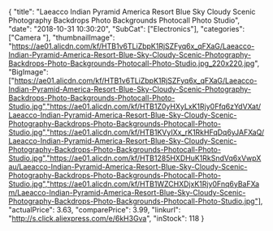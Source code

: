 {
	"title": "Laeacco Indian Pyramid America Resort Blue Sky Cloudy Scenic Photography Backdrops Photo Backgrounds Photocall Photo Studio",
	"date": "2018-10-31 10:30:20",
	"SubCat": ["Electronics"],
	"categories": ["Camera "],
	"thumbnailImage": "https://ae01.alicdn.com/kf/HTB1v6TLiZbpK1RjSZFyq6x_qFXaG/Laeacco-Indian-Pyramid-America-Resort-Blue-Sky-Cloudy-Scenic-Photography-Backdrops-Photo-Backgrounds-Photocall-Photo-Studio.jpg_220x220.jpg",
	"BigImage": ["https://ae01.alicdn.com/kf/HTB1v6TLiZbpK1RjSZFyq6x_qFXaG/Laeacco-Indian-Pyramid-America-Resort-Blue-Sky-Cloudy-Scenic-Photography-Backdrops-Photo-Backgrounds-Photocall-Photo-Studio.jpg","https://ae01.alicdn.com/kf/HTB1Z0yHXyLxK1Rjy0Ffq6zYdVXat/Laeacco-Indian-Pyramid-America-Resort-Blue-Sky-Cloudy-Scenic-Photography-Backdrops-Photo-Backgrounds-Photocall-Photo-Studio.jpg","https://ae01.alicdn.com/kf/HTB1KVyIXx_rK1RkHFqDq6yJAFXaQ/Laeacco-Indian-Pyramid-America-Resort-Blue-Sky-Cloudy-Scenic-Photography-Backdrops-Photo-Backgrounds-Photocall-Photo-Studio.jpg","https://ae01.alicdn.com/kf/HTB1285HXDHuK1RkSndVq6xVwpXau/Laeacco-Indian-Pyramid-America-Resort-Blue-Sky-Cloudy-Scenic-Photography-Backdrops-Photo-Backgrounds-Photocall-Photo-Studio.jpg","https://ae01.alicdn.com/kf/HTB1WZCHXDjxK1Rjy0Fnq6yBaFXam/Laeacco-Indian-Pyramid-America-Resort-Blue-Sky-Cloudy-Scenic-Photography-Backdrops-Photo-Backgrounds-Photocall-Photo-Studio.jpg"],
	"actualPrice": 3.63,
	"comparePrice": 3.99,
	"linkurl": "http://s.click.aliexpress.com/e/6kH3Gva",
	"inStock": 118
}
